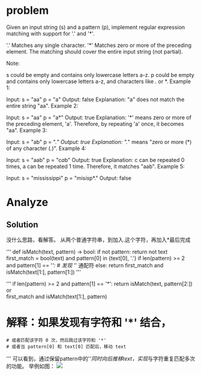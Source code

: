 # problem
Given an input string (s) and a pattern (p), implement regular expression matching with support for '.' and '*'.

'.' Matches any single character.
'*' Matches zero or more of the preceding element.
The matching should cover the entire input string (not partial).

Note:

s could be empty and contains only lowercase letters a-z.
p could be empty and contains only lowercase letters a-z, and characters like . or *.
Example 1:

Input:
s = "aa"
p = "a"
Output: false
Explanation: "a" does not match the entire string "aa".
Example 2:

Input:
s = "aa"
p = "a*"
Output: true
Explanation: '*' means zero or more of the preceding element, 'a'. Therefore, by repeating 'a' once, it becomes "aa".
Example 3:

Input:
s = "ab"
p = ".*"
Output: true
Explanation: ".*" means "zero or more (*) of any character (.)".
Example 4:

Input:
s = "aab"
p = "c*a*b"
Output: true
Explanation: c can be repeated 0 times, a can be repeated 1 time. Therefore, it matches "aab".
Example 5:

Input:
s = "mississippi"
p = "mis*is*p*."
Output: false
# Analyze
## Solution
没什么思路，看解答。
从两个普通字符串，到加入.这个字符，再加入*最后完成


'''
def isMatch(text, pattern) -> bool:
    if not pattern: return not text
    first_match = bool(text) and pattern[0] in {text[0], '.'}
    if len(pattern) >= 2 and pattern[1] == '*':
        # 发现 '*' 通配符
    else:
        return first_match and isMatch(text[1:], pattern[1:])
'''

'''
if len(pattern) >= 2 and pattern[1] == '*':
    return isMatch(text, pattern[2:]) or \
            first_match and isMatch(text[1:], pattern)
# 解释：如果发现有字符和 '*' 结合，
    # 或者匹配该字符 0 次，然后跳过该字符和 '*'
    # 或者当 pattern[0] 和 text[0] 匹配后，移动 text

'''
可以看到，通过保留pattern中的'*'同时向后推移text，实现*与字符重复匹配多次的功能。
举例如图：
![](https://github.com/npujcong/leetcode-together/blob/master/src/10.Regular_Expression_Matching/img/1.png)